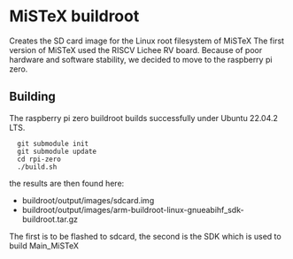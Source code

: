 # MiSTeX buildroot

Creates the SD card image for the Linux root filesystem
of MiSTeX
The first version of MiSTeX used the RISCV Lichee RV
board. Because of poor hardware and software stability,
we decided to move to the raspberry pi zero.

## Building
The raspberry pi zero buildroot builds successfully
under Ubuntu 22.04.2 LTS.

```
  git submodule init
  git submodule update
  cd rpi-zero
  ./build.sh
```

the results are then found here:
- buildroot/output/images/sdcard.img
- buildroot/output/images/arm-buildroot-linux-gnueabihf_sdk-buildroot.tar.gz

The first is to be flashed to sdcard,
the second is the SDK which is used to build Main_MiSTeX